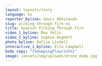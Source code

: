 ```yaml
---
layout: layouts/story
language: es
reporter_byline: Gowri Abhinanda
slug: picking-through-fire-es
title: Spanish Picking Through Fire
video_1_byline: Max Feliu
video_2_byline: Sophie Hughett
photo_byline: Dallia Lindell
interactive_1_byline: Ella Campbell
body_copy: "{%dumpingFlourish%}"
image: /assets/img/uploads/drone_dump.jpg
---
```

